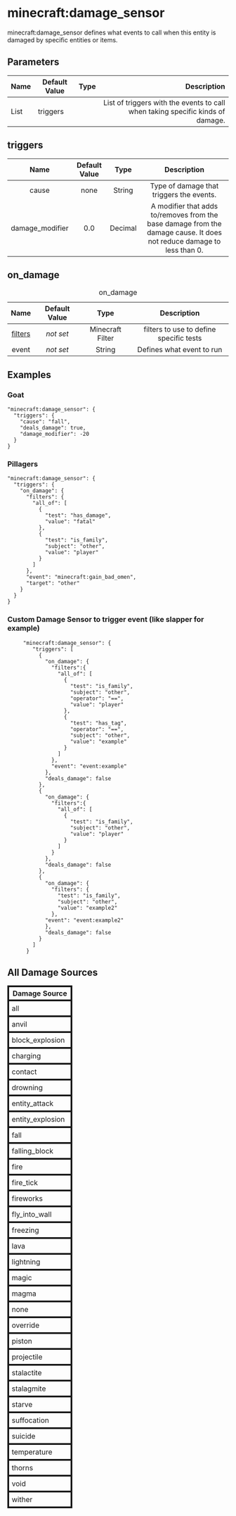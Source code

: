 # minecraft:damage_sensor
minecraft:damage_sensor defines what events to call when this entity is damaged by specific entities or items.

## Parameters
Name | Default Value | Type| Description
------- | ---------------- | ---------- | ---------:
List| triggers |  | List of triggers with the events to call when taking specific kinds of damage.
## triggers
<table class="table">
<thead>
<tr>
<th style="text-align: center;">Name</th>
<th style="text-align: center;">Default Value</th>
<th style="text-align: center;">Type</th>
<th style="text-align: center;">Description</th>
</tr>
</thead>
<tbody>
<tr>
<td style="text-align: center;">cause</td>
<td style="text-align: center;">none</td>
<td style="text-align: center;">String</td>
<td style="text-align: center;">Type of damage that triggers the events.</td>
</tr>
<tr>
<td style="text-align: center;">damage_modifier</td>
<td style="text-align: center;">0.0</td>
<td style="text-align: center;">Decimal</td>
<td style="text-align: center;">A modifier that adds to/removes from the base damage from the damage cause. It does not reduce damage to less than 0.</td>
</tbody>
</table>

## on_damage
<table class="table"><caption class="visually-hidden">on_damage</caption>
<thead>
<tr>
<th style="text-align: center;">Name</th>
<th style="text-align: center;">Default Value</th>
<th style="text-align: center;">Type</th>
<th style="text-align: center;">Description</th>
</tr>
</thead>
<tbody>
<tr>
<td style="text-align: center;"><a href="../filterlist" data-linktype="relative-path">filters</a></td>
<td style="text-align: center;"><em>not set</em></td>
<td style="text-align: center;">Minecraft Filter</td>
<td style="text-align: center;">filters to use to define specific tests</td>
</tr>
<tr>
<td style="text-align: center;">event</td>
<td style="text-align: center;"><em>not set</em></td>
<td style="text-align: center;">String</td>
<td style="text-align: center;">Defines what event to run</td>
</tr>
</tbody>
</table>

## Examples
### Goat

```
"minecraft:damage_sensor": {
  "triggers": {
    "cause": "fall",
    "deals_damage": true,
    "damage_modifier": -20
  }
}
```
### Pillagers

```
"minecraft:damage_sensor": {
  "triggers": {
    "on_damage": {
      "filters": {
        "all_of": [
          {
            "test": "has_damage",
            "value": "fatal"
          },
          {
            "test": "is_family",
            "subject": "other",
            "value": "player"
          }
        ]
      },
      "event": "minecraft:gain_bad_omen",
      "target": "other"
    }
  }
}
```

### Custom Damage Sensor to trigger event (like slapper for example)
```
     "minecraft:damage_sensor": {
        "triggers": [
          {
            "on_damage": {
              "filters":{
                "all_of": [
                  {
                    "test": "is_family",
                    "subject": "other",
                    "operator": "==",
                    "value": "player"
                  },
                  {
                    "test": "has_tag",
                    "operator": "==",
                    "subject": "other",
                    "value": "example"
                  }
                ]
              },
              "event": "event:example"
            },
            "deals_damage": false
          },
          {
            "on_damage": {
              "filters":{
                "all_of": [
                  {
                    "test": "is_family",
                    "subject": "other",
                    "value": "player"
                  }
                ]
              }
            },
            "deals_damage": false
          },
          {
            "on_damage": {
              "filters": {
                "test": "is_family",
                "subject": "other",
                "value": "example2"
              },
            "event": "event:example2"
            },
            "deals_damage": false
          }
        ]
      }
```
## All Damage Sources
<table class="table">
<tbody><tr> <th style="border-style:solid; border-width:4;">Damage Source</th></tr>
<tr>
<td style="border-style:solid; border-width:4; padding:6px">all</td>
</tr>
<tr>
<td style="border-style:solid; border-width:4; padding:6px">anvil</td>
</tr>
<tr>
<td style="border-style:solid; border-width:4; padding:6px">block_explosion</td>
</tr>
<tr>
<td style="border-style:solid; border-width:4; padding:6px">charging</td>
<tr>
<td style="border-style:solid; border-width:4; padding:6px">contact</td>
</tr>
<tr>
<td style="border-style:solid; border-width:4; padding:6px">drowning</td>
</tr>
<tr>
<td style="border-style:solid; border-width:4; padding:6px">entity_attack</td>
</tr>
<tr>
<td style="border-style:solid; border-width:4; padding:6px">entity_explosion</td>
</tr>
<tr>
<td style="border-style:solid; border-width:4; padding:6px">fall</td>
</tr>
<tr>
<td style="border-style:solid; border-width:4; padding:6px">falling_block</td>
</tr>
<tr>
<td style="border-style:solid; border-width:4; padding:6px">fire</td>
</tr>
<tr>
<td style="border-style:solid; border-width:4; padding:6px">fire_tick</td>
</tr>
<tr>
<td style="border-style:solid; border-width:4; padding:6px">fireworks</td>
</tr>
<tr>
<td style="border-style:solid; border-width:4; padding:6px">fly_into_wall</td>
</tr>
<tr>
<td style="border-style:solid; border-width:4; padding:6px">freezing</td>
</tr>
<tr>
<td style="border-style:solid; border-width:4; padding:6px">lava</td>
</tr>
<tr>
<td style="border-style:solid; border-width:4; padding:6px">lightning</td>
</tr>
<tr>
<td style="border-style:solid; border-width:4; padding:6px">magic</td>
</tr>
<tr>
<td style="border-style:solid; border-width:4; padding:6px">magma</td>
</tr>
<tr>
<td style="border-style:solid; border-width:4; padding:6px">none</td>
</tr>
<tr>
<td style="border-style:solid; border-width:4; padding:6px">override</td>
</tr>
<tr>
<td style="border-style:solid; border-width:4; padding:6px">piston</td>
<tr>
<td style="border-style:solid; border-width:4; padding:6px">projectile</td>
</tr>
<tr>
<td style="border-style:solid; border-width:4; padding:6px">stalactite</td>
</tr>
<tr>
<td style="border-style:solid; border-width:4; padding:6px">stalagmite</td>
</tr>
<tr>
<td style="border-style:solid; border-width:4; padding:6px">starve</td>
</tr>
<tr>
<td style="border-style:solid; border-width:4; padding:6px">suffocation</td>
</tr>
<tr>
<td style="border-style:solid; border-width:4; padding:6px">suicide</td>
</tr>
<tr>
<td style="border-style:solid; border-width:4; padding:6px">temperature</td>
</tr>
<tr>
<td style="border-style:solid; border-width:4; padding:6px">thorns</td>
</tr>
<tr>
<td style="border-style:solid; border-width:4; padding:6px">void</td>
</tr>
<tr>
<td style="border-style:solid; border-width:4; padding:6px">wither</td>
</tr>
</tbody></table>